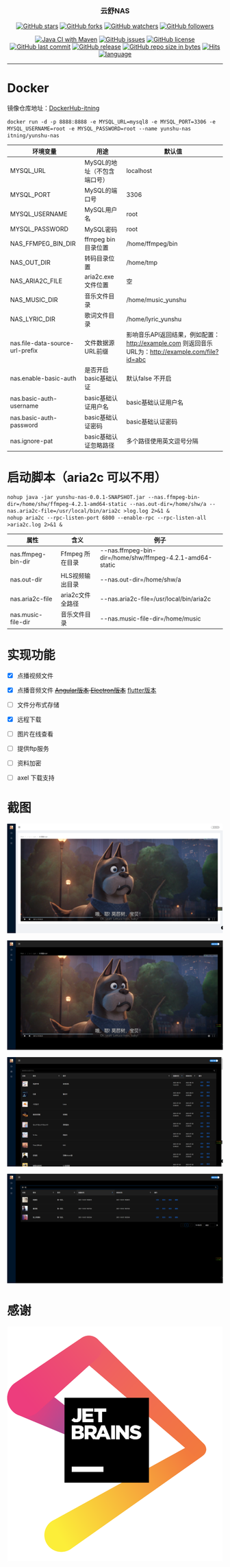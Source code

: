 <h3 align="center">云舒NAS</h3>
<div align="center">

[![GitHub stars](https://img.shields.io/github/stars/itning/yunshu-nas.svg?style=social&label=Stars)](https://github.com/itning/yunshu-nas/stargazers)
[![GitHub forks](https://img.shields.io/github/forks/itning/yunshu-nas.svg?style=social&label=Fork)](https://github.com/itning/yunshu-nas/network/members)
[![GitHub watchers](https://img.shields.io/github/watchers/itning/yunshu-nas.svg?style=social&label=Watch)](https://github.com/itning/yunshu-nas/watchers)
[![GitHub followers](https://img.shields.io/github/followers/itning.svg?style=social&label=Follow)](https://github.com/itning?tab=followers)


</div>

<div align="center">

[![Java CI with Maven](https://github.com/itning/yunshu-nas/actions/workflows/maven.yml/badge.svg)](https://github.com/itning/yunshu-nas/actions/workflows/maven.yml)
[![GitHub issues](https://img.shields.io/github/issues/itning/yunshu-nas.svg)](https://github.com/itning/yunshu-nas/issues)
[![GitHub license](https://img.shields.io/github/license/itning/yunshu-nas.svg)](https://github.com/itning/yunshu-nas/blob/master/LICENSE)
[![GitHub last commit](https://img.shields.io/github/last-commit/itning/yunshu-nas.svg)](https://github.com/itning/yunshu-nas/commits)
[![GitHub release](https://img.shields.io/github/release/itning/yunshu-nas.svg)](https://github.com/itning/yunshu-nas/releases)
[![GitHub repo size in bytes](https://img.shields.io/github/repo-size/itning/yunshu-nas.svg)](https://github.com/itning/yunshu-nas)
[![Hits](https://hitcount.itning.top?u=itning&r=yunshu-nas)](https://github.com/itning/hit-count)
[![language](https://img.shields.io/badge/language-JAVA-green.svg)](https://github.com/itning/yunshu-nas)

</div>

---

# Docker

镜像仓库地址：[DockerHub-itning](https://hub.docker.com/r/itning/yunshu-nas/tags?page=1&ordering=last_updated)

```shell script
docker run -d -p 8888:8888 -e MYSQL_URL=mysql8 -e MYSQL_PORT=3306 -e MYSQL_USERNAME=root -e MYSQL_PASSWORD=root --name yunshu-nas itning/yunshu-nas
```

| 环境变量                        | 用途                        | 默认值                                                       |
| ------------------------------- | --------------------------- | ------------------------------------------------------------ |
| MYSQL_URL                       | MySQL的地址（不包含端口号） | localhost                                                    |
| MYSQL_PORT                      | MySQL的端口号               | 3306                                                         |
| MYSQL_USERNAME                  | MySQL用户名                 | root                                                         |
| MYSQL_PASSWORD                  | MySQL密码                   | root                                                         |
| NAS_FFMPEG_BIN_DIR              | ffmpeg bin 目录位置         | /home/ffmpeg/bin                                             |
| NAS_OUT_DIR                     | 转码目录位置                | /home/tmp                                                    |
| NAS_ARIA2C_FILE                 | aria2c.exe 文件位置         | 空                                                           |
| NAS_MUSIC_DIR                   | 音乐文件目录                | /home/music_yunshu                                           |
| NAS_LYRIC_DIR                   | 歌词文件目录                | /home/lyric_yunshu                                           |
| nas.file-data-source-url-prefix | 文件数据源URL前缀           | 影响音乐API返回结果，例如配置：http://example.com 则返回音乐URL为：http://example.com/file?id=abc |
| nas.enable-basic-auth           | 是否开启basic基础认证       | 默认false 不开启                                             |
| nas.basic-auth-username         | basic基础认证用户名         | basic基础认证用户名                                          |
| nas.basic-auth-password         | basic基础认证密码           | basic基础认证密码                                            |
| nas.ignore-pat                  | basic基础认证忽略路径       | 多个路径使用英文逗号分隔                                     |

# 启动脚本（aria2c 可以不用）

```shell script
nohup java -jar yunshu-nas-0.0.1-SNAPSHOT.jar --nas.ffmpeg-bin-dir=/home/shw/ffmpeg-4.2.1-amd64-static --nas.out-dir=/home/shw/a --nas.aria2c-file=/usr/local/bin/aria2c >log.log 2>&1 &
nohup aria2c --rpc-listen-port 6800 --enable-rpc --rpc-listen-all >aria2c.log 2>&1 &
```
| 属性               | 含义             | 例子                                                     |
| ------------------ | ---------------- | -------------------------------------------------------- |
| nas.ffmpeg-bin-dir | Ffmpeg 所在目录  | --nas.ffmpeg-bin-dir=/home/shw/ffmpeg-4.2.1-amd64-static |
| nas.out-dir        | HLS视频输出目录  | --nas.out-dir=/home/shw/a                                |
| nas.aria2c-file    | aria2c文件全路径 | --nas.aria2c-file=/usr/local/bin/aria2c                  |
| nas.music-file-dir | 音乐文件目录 | --nas.music-file-dir=/home/music           |

# 实现功能
- [X] 点播视频文件

- [X] 点播音频文件 ~~[Angular版本](https://github.com/itning/YunShuMusicClient) [Electron版本](https://github.com/itning/YunShuMusicClientElectron)~~ [flutter版本](https://github.com/itning/yunshu_music)

- [ ] 文件分布式存储

- [X] 远程下载

- [ ] 图片在线查看

- [ ] 提供ftp服务

- [ ] 资料加密

- [ ] axel 下载支持

# 截图

![](https://raw.githubusercontent.com/itning/yunshu-nas/master/pic/a.png)

![](https://raw.githubusercontent.com/itning/yunshu-nas/master/pic/b.png)

![](https://raw.githubusercontent.com/itning/yunshu-nas/master/pic/c.png)

![](https://raw.githubusercontent.com/itning/yunshu-nas/master/pic/d.png)

# 感谢

![](https://raw.githubusercontent.com/itning/yunshu-nas/master/pic/jetbrains.png)

